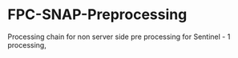 # FPC-SNAP-Preprocessing
Processing chain for non server side pre processing for Sentinel - 1 processing,

